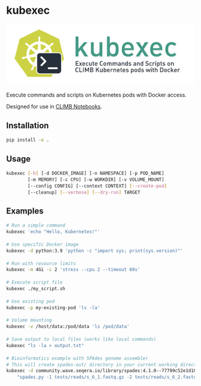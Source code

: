 # kubexec


![Kubekec logo](kubexec-logo.png)

Execute commands and scripts on Kubernetes pods with Docker access.

Designed for use in [CLIMB Notebooks](https://docs.climb.ac.uk/).

## Installation

```bash
pip install -e .
```

## Usage

```bash
kubexec [-h] [-d DOCKER_IMAGE] [-n NAMESPACE] [-p POD_NAME] 
        [-m MEMORY] [-c CPU] [-w WORKDIR] [-v VOLUME_MOUNT]
        [--config CONFIG] [--context CONTEXT] [--create-pod]
        [--cleanup] [--verbose] [--dry-run] TARGET
```

## Examples

```bash
# Run a simple command
kubexec 'echo "Hello, Kubernetes!"'

# Use specific Docker image
kubexec -d python:3.9 'python -c "import sys; print(sys.version)"'

# Run with resource limits
kubexec -m 4Gi -c 2 'stress --cpu 2 --timeout 60s'

# Execute script file
kubexec ./my_script.sh

# Use existing pod
kubexec -p my-existing-pod 'ls -la'

# Volume mounting
kubexec -v /host/data:/pod/data 'ls /pod/data'

# Save output to local files (works like local commands)
kubexec "ls -la > output.txt"

# Bioinformatics example with SPAdes genome assembler
# This will create spades-out/ directory in your current working directory
kubexec -d community.wave.seqera.io/library/spades:4.1.0--77799c52e1d1054a \
    "spades.py -1 tests/reads/s_6_1.fastq.gz -2 tests/reads/s_6_2.fastq.gz -o spades-out"
```